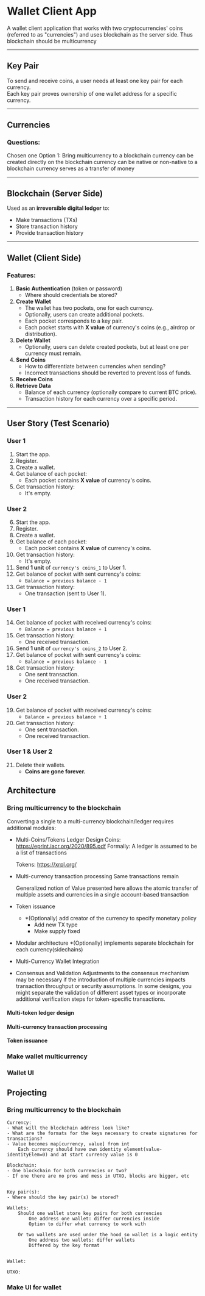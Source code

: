 # Wallet Client App

A wallet client application that works with two cryptocurrencies' coins (referred to as "currencies") and uses blockchain as the server side.
Thus blockchain should be multicurrency

---

## Key Pair

To send and receive coins, a user needs at least one key pair for each currency.  
Each key pair proves ownership of one wallet address for a specific currency.

---

## Currencies

### Questions:
<!-- - How can they be integrated into existing blockchain? -->
<!-- - Is it possible to mint them directly on the blockchain?
  - If so, they might not need to be created elsewhere. -->

Chosen one
Option 1: Bring multicurrency to a blockchain
    currency can be created directly on the blockchain
    currency can be native or non-native to a blockchain
    currency serves as a transfer of money

<!-- Complicated
Option 2: currency created outside of blockchain and transferred over the network
    Need bridge or something like that to integrate two blockchains
    My blockchain should be public to interact with other -->

---

## Blockchain (Server Side)

Used as an **irreversible digital ledger** to:
- Make transactions (TXs)  
- Store transaction history  
- Provide transaction history  

---

## Wallet (Client Side)

### Features:
1. **Basic Authentication** (token or password)  
   - Where should credentials be stored?  
2. **Create Wallet**  
   - The wallet has two pockets, one for each currency.  
   - Optionally, users can create additional pockets.  
   - Each pocket corresponds to a key pair.  
   - Each pocket starts with **X value** of currency's coins (e.g., airdrop or distribution).  
3. **Delete Wallet**  
   - Optionally, users can delete created pockets, but at least one per currency must remain.  
4. **Send Coins**  
   - How to differentiate between currencies when sending?  
   - Incorrect transactions should be reverted to prevent loss of funds.  
5. **Receive Coins**  
6. **Retrieve Data**  
   - Balance of each currency (optionally compare to current BTC price).  
   - Transaction history for each currency over a specific period.  

---

## User Story (Test Scenario)

### **User 1**
1. Start the app.  
2. Register.  
3. Create a wallet.  
4. Get balance of each pocket:  
   - Each pocket contains **X value** of currency's coins.  
5. Get transaction history:  
   - It's empty.  

### **User 2**
6. Start the app.  
7. Register.  
8. Create a wallet.  
9. Get balance of each pocket:  
   - Each pocket contains **X value** of currency's coins.  
10. Get transaction history:  
    - It's empty.  
11. Send **1 unit** of `currency's coins_1` to User 1.  
12. Get balance of pocket with sent currency's coins:  
    - `Balance = previous balance - 1`  
13. Get transaction history:  
    - One transaction (sent to User 1).  

### **User 1**
14. Get balance of pocket with received currency's coins:  
    - `Balance = previous balance + 1`  
15. Get transaction history:  
    - One received transaction.  
16. Send **1 unit** of `currency's coins_2` to User 2.  
17. Get balance of pocket with sent currency's coins:  
    - `Balance = previous balance - 1`  
18. Get transaction history:  
    - One sent transaction.  
    - One received transaction.  

### **User 2**
19. Get balance of pocket with received currency's coins:  
    - `Balance = previous balance + 1`  
20. Get transaction history:  
    - One sent transaction.  
    - One received transaction.  

### **User 1 & User 2**
21. Delete their wallets.  
    - **Coins are gone forever.**  

## Architecture
### Bring multicurrency to the blockchain
Converting a single to a multi-currency blockchain/ledger requires additional modules:
- Multi-Coins/Tokens Ledger Design
    Coins: https://eprint.iacr.org/2020/895.pdf
        Formally: A ledger is assumed to be a list of transactions
    
    Tokens: https://xrpl.org/

- Multi-currency transaction processing
    Same transactions remain

    Generalized notion of Value presented here 
    allows the atomic transfer of multiple assets and currencies 
    in a single account-based transaction
- Token issuance
    - *(Optionally) add creator of the currency to specify monetary policy
        - Add new TX type
        - Make supply fixed

- Modular architecture
    *(Optionally) implements separate blockchain for each currency(sidechains)

- Multi-Currency Wallet Integration
- Consensus and Validation
    Adjustments to the consensus mechanism may be necessary if the introduction of multiple currencies impacts transaction throughput or security assumptions. In some designs, you might separate the validation of different asset types or incorporate additional verification steps for token-specific transactions.

#### Multi-token ledger design
#### Multi-currency transaction processing
#### Token issuance 


### Make wallet multicurrency
### Wallet UI

## Projecting
### Bring multicurrency to the blockchain
    Currency:
    - What will the blockchain address look like?
    - What are the formats for the keys necessary to create signatures for transactions?
    - Value becomes map[currency, value] from int
        Each currency should have own identity element(value-identityElem=0) and at start currency value is 0

    Blockchain:
    - One blockchain for both currencies or two?
    - If one there are no pros and mess in UTXO, blocks are bigger, etc


    Key pair(s):
    - Where should the key pair(s) be stored?

    Wallets:
        Should one wallet store key pairs for both currencies
            One address one wallet: differ currencies inside
            Option to differ what currency to work with
            
        Or two wallets are used under the hood so wallet is a logic entity
            One address two wallets: differ wallets
            Differed by the key format


    Wallet:

    UTXO:

### Make UI for wallet
